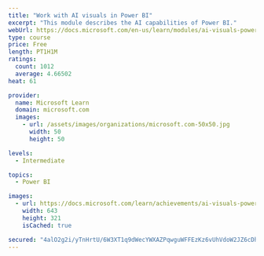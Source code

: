 ```yaml
---
title: "Work with AI visuals in Power BI"
excerpt: "This module describes the AI capabilities of Power BI."
webUrl: https://docs.microsoft.com/en-us/learn/modules/ai-visuals-power-bi/
type: course
price: Free
length: PT1H1M
ratings:
  count: 1012
  average: 4.66502
heat: 61

provider:
  name: Microsoft Learn
  domain: microsoft.com
  images:
    - url: /assets/images/organizations/microsoft.com-50x50.jpg
      width: 50
      height: 50

levels:
  - Intermediate

topics:
  - Power BI

images:
  - url: https://docs.microsoft.com/learn/achievements/ai-visuals-power-bi-social.png
    width: 643
    height: 321
    isCached: true

secured: "4alO2g2i/yTnHrtU/6W3XT1q9dWecYWXAZPqwguWFFEzKz6vUhVdoW2JZ6cDhVru+IpUOo9Vl9d4iwiiIzLYVCvoOYQTLJYs1jdqNFfVatXhAYP+p92OrDFHF+Qn9RnDjxjISKemn2gjJUHXLAoTRhK2i0rNS/myP7E+V8TcsPX3QmNODZzDxfYCJlvzoi2+xi2hqWJYfkSZ/LwYpHfoxf6Xp4WgbEbBKQtAqXOVRLO8ZoZKG8Kw+e/Q4JueGD+EaU/ZFOTadu+kIIeVOVvSlzxmV8s9M/6XQAbaYg7AvQ5jbjFErSl9vkhQMM5JJCkjqsEebtJnZ3RRuIljbOxm/Attv6iiapHxpw+C5HvvMeLvU6gPZs59DyLfIateuyo3HoPADW/Ek5n+IqqeOOBQLlmGdlqJrBpJ3Y1zILdgPgE=;/Ex1v44RuITxISgtapmRnw=="
---
```



